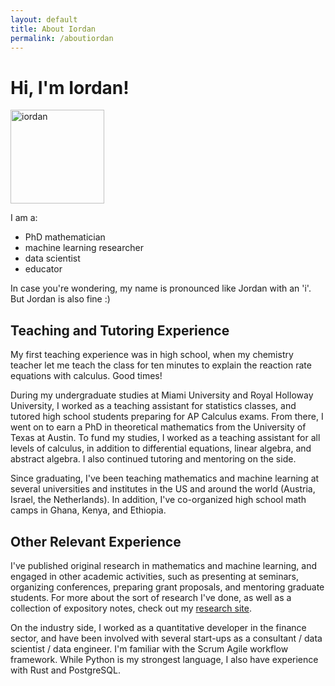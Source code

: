 ```yaml
---
layout: default
title: About Iordan
permalink: /aboutiordan
---
```


# Hi, I'm Iordan!

<img src="../assets/img/iordan1.jpg" alt="iordan" width="150"/>

I am a:

* PhD mathematician
* machine learning researcher
* data scientist
* educator

In case you're wondering, my name is pronounced like Jordan with an 'i'. But Jordan is also fine :)


## Teaching and Tutoring Experience

  My first teaching experience was in high school, when my chemistry teacher let me teach the class for ten minutes to explain the reaction rate equations with calculus. Good times! 
  
  During my undergraduate studies at Miami University and Royal Holloway University, I worked as a teaching assistant for statistics classes, and tutored high school students preparing for AP Calculus exams. From there, I went on to earn a PhD in theoretical mathematics from the University of Texas at Austin. To fund my studies, I worked as a teaching assistant for all levels of calculus, in addition to differential equations, linear algebra, and abstract algebra. I also continued tutoring and mentoring on the side.
    
  Since graduating, I've been teaching mathematics and machine learning at several universities and institutes in the US and around the world (Austria, Israel, the Netherlands). In addition, 
  I've co-organized high school math camps in Ghana, Kenya, and Ethiopia.

## Other Relevant Experience 

I've published original research in mathematics and machine learning, and engaged in other academic activities, such as presenting at seminars, organizing conferences, preparing grant proposals, and mentoring graduate students. For more about the sort of research I've done, as well as a collection of expository notes, check out my [research site](https://ivganev.github.io/).

On the industry side, I worked as a quantitative developer in the finance sector, and have been involved with several start-ups as a consultant / data scientist / data engineer. I'm familiar with the Scrum Agile workflow framework. While Python is my strongest language, I also have experience with Rust and PostgreSQL. 




